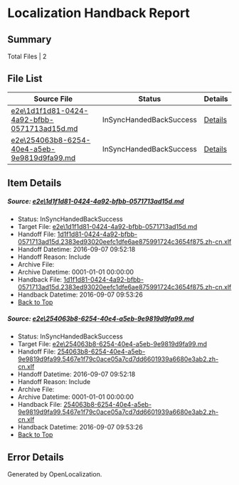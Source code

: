 # <a name='report-top'></a> Localization Handback Report

## Summary
 Total Files | 2

## File List
 Source File | Status | Details 
 ----------- | ------ | ------- 
 [e2e\1d1f1d81-0424-4a92-bfbb-0571713ad15d.md](https://github.com/OpenLocalizationTestOrg/ol-test0/blob/7aa8312b3bd6b607465aabbf87977f3f3c189c92/e2e/1d1f1d81-0424-4a92-bfbb-0571713ad15d.md) | InSyncHandedBackSuccess | [Details](#8e22f37e8772f10b6b647ab01afc8050bbe5ea981)
 [e2e\254063b8-6254-40e4-a5eb-9e9819d9fa99.md](https://github.com/OpenLocalizationTestOrg/ol-test0/blob/7aa8312b3bd6b607465aabbf87977f3f3c189c92/e2e/254063b8-6254-40e4-a5eb-9e9819d9fa99.md) | InSyncHandedBackSuccess | [Details](#2b72d1357a0f1f739bd53fb20db4f214c43237d72)

## Item Details
##### <a name='8e22f37e8772f10b6b647ab01afc8050bbe5ea981'></a> Source: [e2e\1d1f1d81-0424-4a92-bfbb-0571713ad15d.md](https://github.com/OpenLocalizationTestOrg/ol-test0/blob/7aa8312b3bd6b607465aabbf87977f3f3c189c92/e2e/1d1f1d81-0424-4a92-bfbb-0571713ad15d.md)
* Status: InSyncHandedBackSuccess
* Target File: [e2e\1d1f1d81-0424-4a92-bfbb-0571713ad15d.md](https://github.com/OpenLocalizationTestOrg/ol-test0-zhcn/blob/892293b7b1a1f15969126f371671a30de321b485/e2e/1d1f1d81-0424-4a92-bfbb-0571713ad15d.md)
* Handoff File: [1d1f1d81-0424-4a92-bfbb-0571713ad15d.2383ed93020eefc1dfe6ae875991724c3654f875.zh-cn.xlf](https://github.com/OpenLocalizationTestOrg/ol-test0-handoff/blob/743f4dbc0ea9140df4abc299105c2af609e4b4f2/ol-handoff/OpenLocalizationTestOrg/ol-test0-zhcn/yuwzho/ht/1d1f1d81-0424-4a92-bfbb-0571713ad15d.2383ed93020eefc1dfe6ae875991724c3654f875.zh-cn.xlf)
* Handoff Datetime: 2016-09-07 09:52:18
* Handoff Reason: Include
* Archive File: 
* Archive Datetime: 0001-01-01 00:00:00
* Handback File: [1d1f1d81-0424-4a92-bfbb-0571713ad15d.2383ed93020eefc1dfe6ae875991724c3654f875.zh-cn.xlf](https://github.com/OpenLocalizationTestOrg/ol-test0-handback/blob/d2d1a133c5a7dd31ab82fc4e36e19cb2602d6a8f/ol-handback/OpenLocalizationTestOrg/ol-test0-zhcn/yuwzho/ht/1d1f1d81-0424-4a92-bfbb-0571713ad15d.2383ed93020eefc1dfe6ae875991724c3654f875.zh-cn.xlf)
* Handback Datetime: 2016-09-07 09:53:26
* [Back to Top](#report-top)

##### <a name='2b72d1357a0f1f739bd53fb20db4f214c43237d72'></a> Source: [e2e\254063b8-6254-40e4-a5eb-9e9819d9fa99.md](https://github.com/OpenLocalizationTestOrg/ol-test0/blob/7aa8312b3bd6b607465aabbf87977f3f3c189c92/e2e/254063b8-6254-40e4-a5eb-9e9819d9fa99.md)
* Status: InSyncHandedBackSuccess
* Target File: [e2e\254063b8-6254-40e4-a5eb-9e9819d9fa99.md](https://github.com/OpenLocalizationTestOrg/ol-test0-zhcn/blob/892293b7b1a1f15969126f371671a30de321b485/e2e/254063b8-6254-40e4-a5eb-9e9819d9fa99.md)
* Handoff File: [254063b8-6254-40e4-a5eb-9e9819d9fa99.5467e1f79c0ace05a7cd7dd6601939a6680e3ab2.zh-cn.xlf](https://github.com/OpenLocalizationTestOrg/ol-test0-handoff/blob/743f4dbc0ea9140df4abc299105c2af609e4b4f2/ol-handoff/OpenLocalizationTestOrg/ol-test0-zhcn/yuwzho/ht/254063b8-6254-40e4-a5eb-9e9819d9fa99.5467e1f79c0ace05a7cd7dd6601939a6680e3ab2.zh-cn.xlf)
* Handoff Datetime: 2016-09-07 09:52:18
* Handoff Reason: Include
* Archive File: 
* Archive Datetime: 0001-01-01 00:00:00
* Handback File: [254063b8-6254-40e4-a5eb-9e9819d9fa99.5467e1f79c0ace05a7cd7dd6601939a6680e3ab2.zh-cn.xlf](https://github.com/OpenLocalizationTestOrg/ol-test0-handback/blob/d2d1a133c5a7dd31ab82fc4e36e19cb2602d6a8f/ol-handback/OpenLocalizationTestOrg/ol-test0-zhcn/yuwzho/ht/254063b8-6254-40e4-a5eb-9e9819d9fa99.5467e1f79c0ace05a7cd7dd6601939a6680e3ab2.zh-cn.xlf)
* Handback Datetime: 2016-09-07 09:53:26
* [Back to Top](#report-top)


## Error Details

Generated by OpenLocalization.
